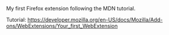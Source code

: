 My first Firefox extension following the MDN tutorial.

Tutorial: https://developer.mozilla.org/en-US/docs/Mozilla/Add-ons/WebExtensions/Your_first_WebExtension
